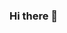 ### Hi there 👋

<!--
**crijosmarin/crijosmarin** is a ✨ _special_ ✨ repository because its `README.md` (this file) appears on your GitHub profile.

Here are some ideas to get you started:

- 🔭 I’m currently working on  en este proyec de un laboratorio de muestras para Covid 19
-->
